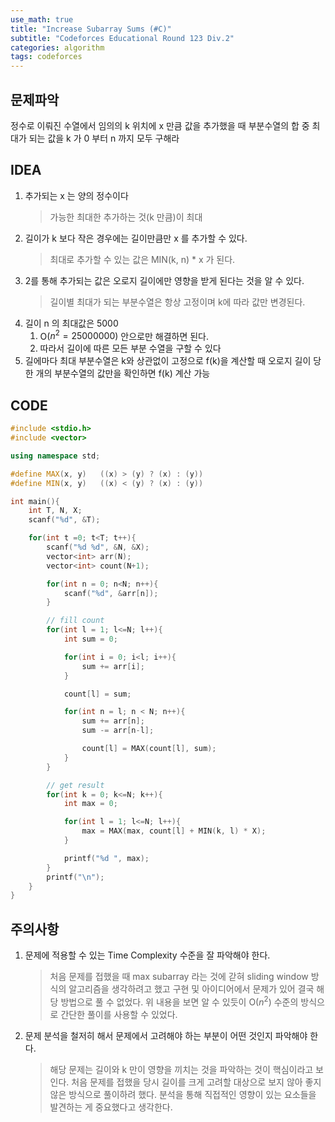 ```yaml
---
use_math: true
title: "Increase Subarray Sums (#C)"
subtitle: "Codeforces Educational Round 123 Div.2"
categories: algorithm
tags: codeforces
---
```


## 문제파악

정수로 이뤄진 수열에서 임의의 k 위치에 x 만큼 값을 추가했을 때 부분수열의 합 중 최대가 되는 값을 k 가 0 부터 n 까지 모두 구해라

## IDEA

1. 추가되는 x 는 양의 정수이다
    > 가능한 최대한 추가하는 것(k 만큼)이 최대
2. 길이가 k 보다 작은 경우에는 길이만큼만 x 를 추가할 수 있다.
    > 최대로 추가할 수 있는 값은 MIN(k, n) * x 가 된다.
3. 2를 통해 추가되는 값은 오로지 길이에만 영향을 받게 된다는 것을 알 수 있다.
    > 길이별 최대가 되는 부분수열은 항상 고정이며 k에 따라 값만 변경된다.
4. 길이 n 의 최대값은 5000
    1. O($n^2 = 25000000$) 안으로만 해결하면 된다.
    2. 따라서 길이에 따른 모든 부분 수열을 구할 수 있다
5. 길에마다 최대 부분수열은 k와 상관없이 고정으로 f(k)을 계산할 때 오로지 길이 당 한 개의 부분수열의 값만을 확인하면 f(k) 계산 가능

## CODE

```c++
#include <stdio.h>
#include <vector>

using namespace std;

#define MAX(x, y)   ((x) > (y) ? (x) : (y))
#define MIN(x, y)   ((x) < (y) ? (x) : (y))

int main(){
    int T, N, X;
    scanf("%d", &T);

    for(int t =0; t<T; t++){
        scanf("%d %d", &N, &X);
        vector<int> arr(N);
        vector<int> count(N+1);

        for(int n = 0; n<N; n++){
            scanf("%d", &arr[n]);
        }

        // fill count
        for(int l = 1; l<=N; l++){
            int sum = 0;

            for(int i = 0; i<l; i++){
                sum += arr[i];
            }

            count[l] = sum;

            for(int n = l; n < N; n++){
                sum += arr[n];
                sum -= arr[n-l];

                count[l] = MAX(count[l], sum);
            }
        }

        // get result
        for(int k = 0; k<=N; k++){
            int max = 0;

            for(int l = 1; l<=N; l++){
                max = MAX(max, count[l] + MIN(k, l) * X);
            }

            printf("%d ", max);
        }
        printf("\n");
    }
}
```

## 주의사항

1. 문제에 적용할 수 있는 Time Complexity 수준을 잘 파악해야 한다.
    > 처음 문제를 접했을 때 max subarray 라는 것에 갇혀 sliding window 방식의 알고리즘을 생각하려고 했고 구현 및 아이디어에서 문제가 있어 결국 해당 방법으로 풀 수 없었다. 위 내용을 보면 알 수 있듯이 O($n^2$) 수준의 방식으로 간단한 풀이를 사용할 수 있었다.
2. 문제 분석을 철저히 해서 문제에서 고려해야 하는 부분이 어떤 것인지 파악해야 한다.
    > 해당 문제는 길이와 k 만이 영향을 끼치는 것을 파악하는 것이 핵심이라고 보인다. 처음 문제를 접했을 당시 길이를 크게 고려할 대상으로 보지 않아 좋지 않은 방식으로 풀이하려 했다. 분석을 통해 직접적인 영향이 있는 요소들을 발견하는 게 중요했다고 생각한다.
    
